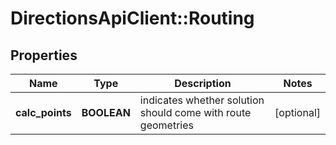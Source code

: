 # DirectionsApiClient::Routing

## Properties
Name | Type | Description | Notes
------------ | ------------- | ------------- | -------------
**calc_points** | **BOOLEAN** | indicates whether solution should come with route geometries | [optional] 


